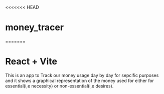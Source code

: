 <<<<<<< HEAD
# money_tracer
=======
# React + Vite
This is an app to Track our money usage day by day for sepcific purposes and it shows a graphical representation of the money used for either for essential(i,e necessity)
or non-essential(i,e desires).
